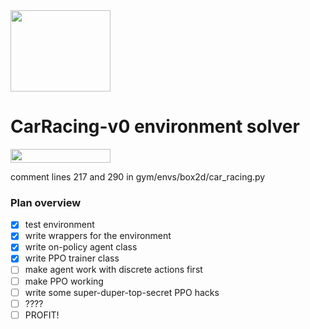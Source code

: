 <img width="160px" height="130px" src="https://encrypted-tbn0.gstatic.com/images?q=tbn:ANd9GcTwKr3BJi1Sgw9EveTm0wSce17LRuO_I1eM39M9HY5i01IP--WX">

# CarRacing-v0 environment solver
<img width="160px" height="22px" href="https://github.com/pytorch/pytorch" src="https://pp.userapi.com/c847120/v847120960/82b4/xGBK9pXAkw8.jpg">

comment lines 217 and 290 in gym/envs/box2d/car_racing.py

### Plan overview
- [x] test environment
- [x] write wrappers for the environment
- [x] write on-policy agent class
- [x] write PPO trainer class
- [ ] make agent work with discrete actions first
- [ ] make PPO working
- [ ] write some super-duper-top-secret PPO hacks
- [ ] ????
- [ ] PROFIT!
